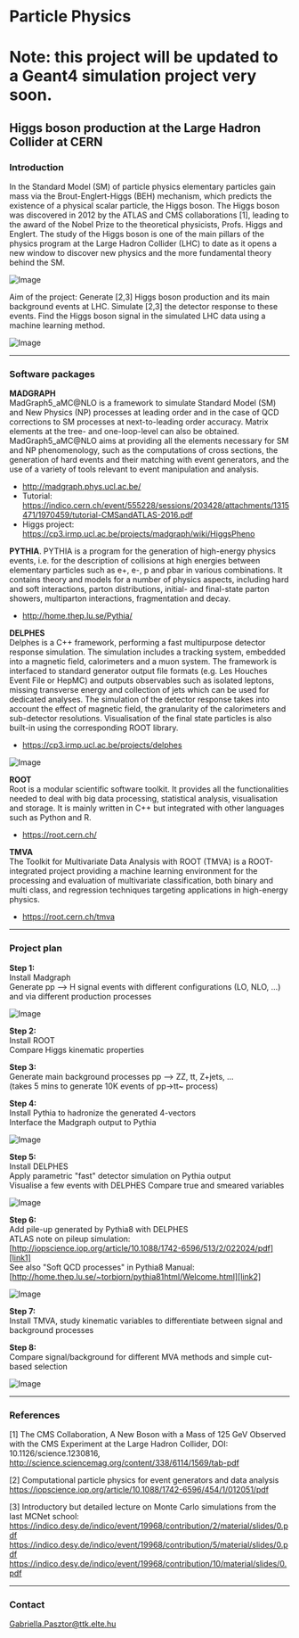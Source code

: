 # Particle Physics

# Note: this project will be updated to a Geant4 simulation project very soon.

## Higgs boson production at the Large Hadron Collider at CERN

### Introduction

In the Standard Model (SM) of particle physics elementary particles gain mass via the Brout-Englert-Higgs (BEH) mechanism, which predicts the existence of a physical scalar particle, the Higgs boson. The Higgs boson was discovered in 2012 by the ATLAS and CMS collaborations [1], leading to the award of the Nobel Prize to the theoretical physicists, Profs. Higgs and Englert. The study of the Higgs boson is one of the main pillars of the physics program at the Large Hadron Collider (LHC) to date as it opens a new window to discover new physics and the more fundamental theory behind the SM.

![Image](HZZ2mu2e.png "Higgs event")

Aim of the project: Generate [2,3] Higgs boson production and its main background events at LHC. Simulate [2,3] the detector response to these events. Find the Higgs boson signal in the simulated LHC data using a machine learning method.

![Image](Simulation.png "Simulation flow")

---

### Software packages

**MADGRAPH**   
MadGraph5_aMC@NLO is a framework to simulate Standard Model (SM) and New Physics (NP) processes at leading order and in the case of QCD corrections to SM processes at next-to-leading order accuracy. Matrix elements at the tree- and one-loop-level can also be obtained. MadGraph5_aMC@NLO aims at providing all the elements necessary for SM and NP phenomenology, such as the computations of cross sections, the generation of hard events and their matching with event generators, and the use of a variety of tools relevant to event manipulation and analysis.  
  * http://madgraph.phys.ucl.ac.be/
  * Tutorial: https://indico.cern.ch/event/555228/sessions/203428/attachments/1315471/1970459/tutorial-CMSandATLAS-2016.pdf
  * Higgs project: https://cp3.irmp.ucl.ac.be/projects/madgraph/wiki/HiggsPheno

**PYTHIA**. 
PYTHIA is a program for the generation of high-energy physics events, i.e. for the description of collisions at high energies between elementary particles such as e+, e-, p and pbar in various combinations. It contains theory and models for a number of physics aspects, including hard and soft interactions, parton distributions, initial- and final-state parton showers, multiparton interactions, fragmentation and decay.  
   * http://home.thep.lu.se/Pythia/

**DELPHES**  
Delphes is a C++ framework, performing a fast multipurpose detector response simulation. The simulation includes a tracking system, embedded into a magnetic field, calorimeters and a muon system. The framework is interfaced to standard generator output file formats (e.g. Les Houches Event File or HepMC) and outputs observables such as isolated leptons, missing transverse energy and collection of jets which can be used for dedicated analyses. The simulation of the detector response takes into account the effect of magnetic field, the granularity of the calorimeters and sub-detector resolutions. Visualisation of the final state particles is also built-in using the corresponding ROOT library.  
   * https://cp3.irmp.ucl.ac.be/projects/delphes

![Image](FullvsFast.png "Full vs Fast simulation chain")

**ROOT**  
Root is a modular scientific software toolkit. It provides all the functionalities needed to deal with big data processing, statistical analysis, visualisation and storage. It is mainly written in C++ but integrated with other languages such as Python and R.  
   * https://root.cern.ch/

**TMVA**  
The Toolkit for Multivariate Data Analysis with ROOT (TMVA) is a ROOT-integrated project providing a machine learning environment for the processing and evaluation of multivariate classification, both binary and multi class, and regression techniques targeting applications in high-energy physics.  
   * https://root.cern.ch/tmva
   
---

### Project plan

**Step 1:**  
Install Madgraph  
Generate pp --> H signal events with different configurations (LO, NLO, ...) and via different production processes

![Image](Figures_FeynmanHprod.png "Higgs production")

**Step 2:**  
Install ROOT  
Compare Higgs kinematic properties

**Step 3:**  
Generate main background processes pp --> ZZ, tt, Z+jets, ...  
(takes 5 mins to generate 10K events of pp->tt~ process)

**Step 4:**  
Install Pythia to hadronize the generated 4-vectors  
Interface the Madgraph output to Pythia

![Image](event.png "Event description")

**Step 5:**  
Install DELPHES  
Apply parametric "fast" detector simulation on Pythia output  
Visualise a few events with DELPHES 
Compare true and smeared variables 

![Image](Delphes.png "Delphes")

**Step 6:**  
Add pile-up generated by Pythia8 with DELPHES  
ATLAS note on pileup simulation:  
[http://iopscience.iop.org/article/10.1088/1742-6596/513/2/022024/pdf][link1]  
See also "Soft QCD processes" in Pythia8 Manual:  
[http://home.thep.lu.se/~torbjorn/pythia81html/Welcome.html][link2]  

  [link1]: http://iopscience.iop.org/article/10.1088/1742-6596/513/2/022024/pdf
  [link2]: http://home.thep.lu.se/~torbjorn/pythia81html/Welcome.html

![Image](atlas-cms.png "pileup")

**Step 7:**   
Install TMVA, study kinematic variables to differentiate between signal and background processes  

**Step 8:**   
Compare signal/background for different MVA methods and simple cut-based selection   

![Image](mass4l.png "4l mass")

---

### References

[1] The CMS Collaboration,
A New Boson with a Mass of 125 GeV Observed with the CMS Experiment at the Large Hadron Collider, DOI: 10.1126/science.1230816,   
http://science.sciencemag.org/content/338/6114/1569/tab-pdf  

[2] Computational particle physics for event generators and data analysis  
https://iopscience.iop.org/article/10.1088/1742-6596/454/1/012051/pdf

[3] Introductory but detailed lecture on Monte Carlo simulations from the last MCNet school:  
https://indico.desy.de/indico/event/19968/contribution/2/material/slides/0.pdf  
https://indico.desy.de/indico/event/19968/contribution/5/material/slides/0.pdf  
https://indico.desy.de/indico/event/19968/contribution/10/material/slides/0.pdf  


---

### Contact

Gabriella.Pasztor@ttk.elte.hu  
